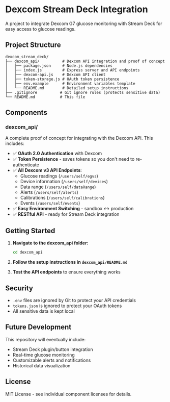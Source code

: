 # Dexcom Stream Deck Integration

A project to integrate Dexcom G7 glucose monitoring with Stream Deck for easy access to glucose readings.

## Project Structure

```
dexcom_stream_deck/
├── dexcom_api/          # Dexcom API integration and proof of concept
│   ├── package.json     # Node.js dependencies
│   ├── index.js         # Express server and API endpoints
│   ├── dexcom-api.js    # Dexcom API client
│   ├── token-storage.js # OAuth token persistence
│   ├── env.example      # Environment variables template
│   └── README.md        # Detailed setup instructions
├── .gitignore          # Git ignore rules (protects sensitive data)
└── README.md           # This file
```

## Components

### dexcom_api/
A complete proof of concept for integrating with the Dexcom API. This includes:

- ✅ **OAuth 2.0 Authentication** with Dexcom
- ✅ **Token Persistence** - saves tokens so you don't need to re-authenticate
- ✅ **All Dexcom v3 API Endpoints**:
  - Glucose readings (`/users/self/egvs`)
  - Device information (`/users/self/devices`)
  - Data range (`/users/self/dataRange`)
  - Alerts (`/users/self/alerts`)
  - Calibrations (`/users/self/calibrations`)
  - Events (`/users/self/events`)
- ✅ **Easy Environment Switching** - sandbox ↔ production
- ✅ **RESTful API** - ready for Stream Deck integration

## Getting Started

1. **Navigate to the dexcom_api folder:**
   ```bash
   cd dexcom_api
   ```

2. **Follow the setup instructions in `dexcom_api/README.md`**

3. **Test the API endpoints** to ensure everything works

## Security

- `.env` files are ignored by Git to protect your API credentials
- `tokens.json` is ignored to protect your OAuth tokens
- All sensitive data is kept local

## Future Development

This repository will eventually include:
- Stream Deck plugin/button integration
- Real-time glucose monitoring
- Customizable alerts and notifications
- Historical data visualization

## License

MIT License - see individual component licenses for details. 
